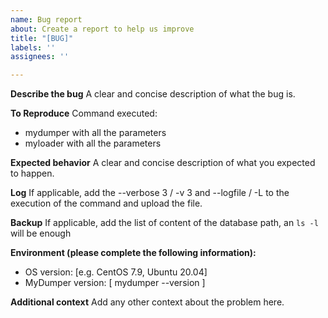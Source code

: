 ```yaml
---
name: Bug report
about: Create a report to help us improve
title: "[BUG]"
labels: ''
assignees: ''

---
```


**Describe the bug**
A clear and concise description of what the bug is.

**To Reproduce**
Command executed:
* mydumper with all the parameters
* myloader with all the parameters

**Expected behavior**
A clear and concise description of what you expected to happen.

**Log**
If applicable, add the --verbose 3 / -v 3 and --logfile / -L <filename> to the execution of the command and upload the file.

**Backup**
If applicable, add the list of content of the database path, an `ls -l` will be enough

**Environment (please complete the following information):**
 - OS version: [e.g. CentOS 7.9, Ubuntu 20.04]
 - MyDumper version: [ mydumper --version ]

**Additional context**
Add any other context about the problem here.
